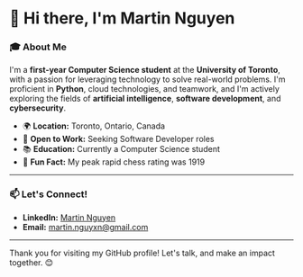 # 👋 Hi there, I'm Martin Nguyen

### 🎓 About Me
I'm a **first-year Computer Science student** at the **University of Toronto**, with a passion for leveraging technology to solve real-world problems. I'm proficient in **Python**, cloud technologies, and teamwork, and I'm actively exploring the fields of **artificial intelligence**, **software development**, and **cybersecurity**.

- 🌍 **Location:** Toronto, Ontario, Canada
- 💼 **Open to Work:** Seeking Software Developer roles
- 📚 **Education:** Currently a Computer Science student 
- 🌟 **Fun Fact:** My peak rapid chess rating was 1919

---

### 📫 Let's Connect!
- **LinkedIn:** [Martin Nguyen](https://www.linkedin.com/in/martinuoftcs/)
- **Email:** [martin.nguyxn@gmail.com](mailto:martin.nguyxn@gmail.com)

---

Thank you for visiting my GitHub profile! Let's talk, and make an impact together. 😊
